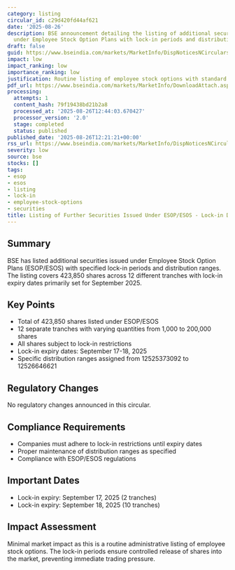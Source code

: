 ```yaml
---
category: listing
circular_id: c29d420fd44af621
date: '2025-08-26'
description: BSE announcement detailing the listing of additional securities issued
  under Employee Stock Option Plans with lock-in periods and distribution ranges.
draft: false
guid: https://www.bseindia.com/markets/MarketInfo/DispNoticesNCirculars.aspx?Noticeid={8D107237-45F8-49E7-8665-1EA13D8B1A67}&noticeno=20250826-33&dt=08/26/2025&icount=33&totcount=38&flag=0
impact: low
impact_ranking: low
importance_ranking: low
justification: Routine listing of employee stock options with standard lock-in periods
pdf_url: https://www.bseindia.com/markets/MarketInfo/DownloadAttach.aspx?id=20250826-33&attachedId=65077e4e-1407-4dfd-848f-8e0635d99fce
processing:
  attempts: 1
  content_hash: 79f19438bd21b2a8
  processed_at: '2025-08-26T12:44:03.670427'
  processor_version: '2.0'
  stage: completed
  status: published
published_date: '2025-08-26T12:21:21+00:00'
rss_url: https://www.bseindia.com/markets/MarketInfo/DispNoticesNCirculars.aspx?Noticeid={8D107237-45F8-49E7-8665-1EA13D8B1A67}&noticeno=20250826-33&dt=08/26/2025&icount=33&totcount=38&flag=0
severity: low
source: bse
stocks: []
tags:
- esop
- esos
- listing
- lock-in
- employee-stock-options
- securities
title: Listing of Further Securities Issued Under ESOP/ESOS - Lock-in Details
---
```


## Summary

BSE has listed additional securities issued under Employee Stock Option Plans (ESOP/ESOS) with specified lock-in periods and distribution ranges. The listing covers 423,850 shares across 12 different tranches with lock-in expiry dates primarily set for September 2025.

## Key Points

- Total of 423,850 shares listed under ESOP/ESOS
- 12 separate tranches with varying quantities from 1,000 to 200,000 shares
- All shares subject to lock-in restrictions
- Lock-in expiry dates: September 17-18, 2025
- Specific distribution ranges assigned from 12525373092 to 12526646621

## Regulatory Changes

No regulatory changes announced in this circular.

## Compliance Requirements

- Companies must adhere to lock-in restrictions until expiry dates
- Proper maintenance of distribution ranges as specified
- Compliance with ESOP/ESOS regulations

## Important Dates

- Lock-in expiry: September 17, 2025 (2 tranches)
- Lock-in expiry: September 18, 2025 (10 tranches)

## Impact Assessment

Minimal market impact as this is a routine administrative listing of employee stock options. The lock-in periods ensure controlled release of shares into the market, preventing immediate trading pressure.
